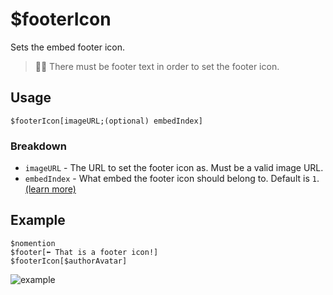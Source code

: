 # $footerIcon
Sets the embed footer icon.
> 🧙‍♂️ There must be footer text in order to set the footer icon.

## Usage
```
$footerIcon[imageURL;(optional) embedIndex]
```

### Breakdown
- `imageURL` - The URL to set the footer icon as. Must be a valid image URL.
- `embedIndex` - What embed the footer icon should belong to. Default is `1`. [(learn more)](src/resources/embedIndexes.md)

## Example
```
$nomention
$footer[⬅️ That is a footer icon!]
$footerIcon[$authorAvatar]
```

![example](https://user-images.githubusercontent.com/69215413/123020288-1544f180-d3a0-11eb-9378-3e83e1d1cb60.png)
